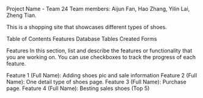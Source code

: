 
Project Name - Team 24 
Team members: Aijun Fan, Hao Zhang, Yilin Lai, Zheng Tian.

This is a shopping site that showcases different types of shoes.

Table of Contents
Features
Database Tables
Created Forms

Features
In this section, list and describe the features or functionality that you are working on. You can use checkboxes to track the progress of each feature.

 Feature 1 (Full Name): Adding shoes pic and sale information
 Feature 2 (Full Name): One detail type of shoes page.
 Feature 3 (Full Name): Purchase page.
 Feature 4 (Full Name): Besting sales shoes (Top 5)
